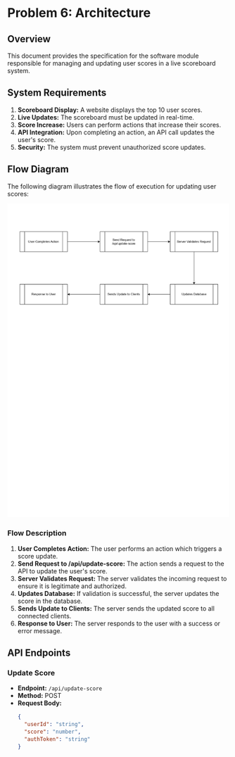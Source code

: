 # Problem 6: Architecture

## Overview

This document provides the specification for the software module responsible for managing and updating user scores in a live scoreboard system.

## System Requirements

1. **Scoreboard Display:** A website displays the top 10 user scores.
2. **Live Updates:** The scoreboard must be updated in real-time.
3. **Score Increase:** Users can perform actions that increase their scores.
4. **API Integration:** Upon completing an action, an API call updates the user's score.
5. **Security:** The system must prevent unauthorized score updates.

## Flow Diagram

The following diagram illustrates the flow of execution for updating user scores:

![Score Update Flow Diagram](src/problem6/score-update-flow-diagram.jpg)

### Flow Description

1. **User Completes Action:** The user performs an action which triggers a score update.
2. **Send Request to /api/update-score:** The action sends a request to the API to update the user's score.
3. **Server Validates Request:** The server validates the incoming request to ensure it is legitimate and authorized.
4. **Updates Database:** If validation is successful, the server updates the score in the database.
5. **Sends Update to Clients:** The server sends the updated score to all connected clients.
6. **Response to User:** The server responds to the user with a success or error message.

## API Endpoints

### Update Score

- **Endpoint:** `/api/update-score`
- **Method:** POST
- **Request Body:**
  ```json
  {
    "userId": "string",
    "score": "number",
    "authToken": "string"
  }
